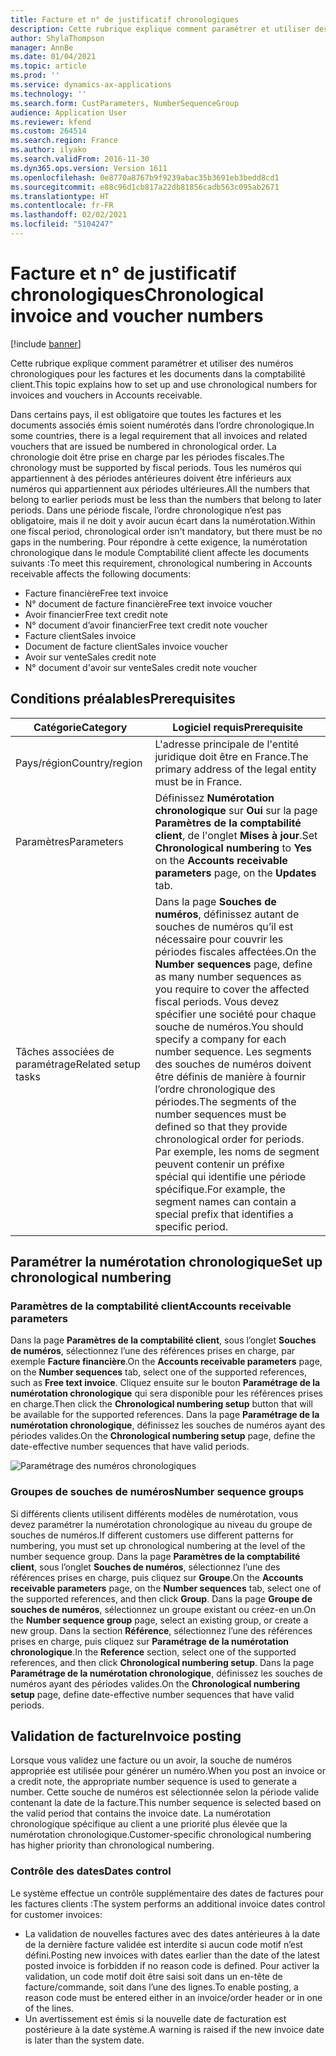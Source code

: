 ```yaml
---
title: Facture et n° de justificatif chronologiques
description: Cette rubrique explique comment paramétrer et utiliser des numéros chronologiques pour les factures et les documents dans la comptabilité client.
author: ShylaThompson
manager: AnnBe
ms.date: 01/04/2021
ms.topic: article
ms.prod: ''
ms.service: dynamics-ax-applications
ms.technology: ''
ms.search.form: CustParameters, NumberSequenceGroup
audience: Application User
ms.reviewer: kfend
ms.custom: 264514
ms.search.region: France
ms.author: ilyako
ms.search.validFrom: 2016-11-30
ms.dyn365.ops.version: Version 1611
ms.openlocfilehash: 0e8770a8767b9f9239abac35b3691eb3bedd8cd1
ms.sourcegitcommit: e88c96d1cb817a22db81856cadb563c095ab2671
ms.translationtype: HT
ms.contentlocale: fr-FR
ms.lasthandoff: 02/02/2021
ms.locfileid: "5104247"
---
```

# <a name="chronological-invoice-and-voucher-numbers"></a><span data-ttu-id="313fb-103">Facture et n° de justificatif chronologiques</span><span class="sxs-lookup"><span data-stu-id="313fb-103">Chronological invoice and voucher numbers</span></span>

[!include [banner](../includes/banner.md)]

<span data-ttu-id="313fb-104">Cette rubrique explique comment paramétrer et utiliser des numéros chronologiques pour les factures et les documents dans la comptabilité client.</span><span class="sxs-lookup"><span data-stu-id="313fb-104">This topic explains how to set up and use chronological numbers for invoices and vouchers in Accounts receivable.</span></span>  

<span data-ttu-id="313fb-105">Dans certains pays, il est obligatoire que toutes les factures et les documents associés émis soient numérotés dans l’ordre chronologique.</span><span class="sxs-lookup"><span data-stu-id="313fb-105">In some countries, there is a legal requirement that all invoices and related vouchers that are issued be numbered in chronological order.</span></span> <span data-ttu-id="313fb-106">La chronologie doit être prise en charge par les périodes fiscales.</span><span class="sxs-lookup"><span data-stu-id="313fb-106">The chronology must be supported by fiscal periods.</span></span> <span data-ttu-id="313fb-107">Tous les numéros qui appartiennent à des périodes antérieures doivent être inférieurs aux numéros qui appartiennent aux périodes ultérieures.</span><span class="sxs-lookup"><span data-stu-id="313fb-107">All the numbers that belong to earlier periods must be less than the numbers that belong to later periods.</span></span> <span data-ttu-id="313fb-108">Dans une période fiscale, l’ordre chronologique n’est pas obligatoire, mais il ne doit y avoir aucun écart dans la numérotation.</span><span class="sxs-lookup"><span data-stu-id="313fb-108">Within one fiscal period, chronological order isn't mandatory, but there must be no gaps in the numbering.</span></span> <span data-ttu-id="313fb-109">Pour répondre à cette exigence, la numérotation chronologique dans le module Comptabilité client affecte les documents suivants :</span><span class="sxs-lookup"><span data-stu-id="313fb-109">To meet this requirement, chronological numbering in Accounts receivable affects the following documents:</span></span>

-   <span data-ttu-id="313fb-110">Facture financière</span><span class="sxs-lookup"><span data-stu-id="313fb-110">Free text invoice</span></span>
-   <span data-ttu-id="313fb-111">N° document de facture financière</span><span class="sxs-lookup"><span data-stu-id="313fb-111">Free text invoice voucher</span></span>
-   <span data-ttu-id="313fb-112">Avoir financier</span><span class="sxs-lookup"><span data-stu-id="313fb-112">Free text credit note</span></span>
-   <span data-ttu-id="313fb-113">N° document d’avoir financier</span><span class="sxs-lookup"><span data-stu-id="313fb-113">Free text credit note voucher</span></span>
-   <span data-ttu-id="313fb-114">Facture client</span><span class="sxs-lookup"><span data-stu-id="313fb-114">Sales invoice</span></span>
-   <span data-ttu-id="313fb-115">Document de facture client</span><span class="sxs-lookup"><span data-stu-id="313fb-115">Sales invoice voucher</span></span>
-   <span data-ttu-id="313fb-116">Avoir sur vente</span><span class="sxs-lookup"><span data-stu-id="313fb-116">Sales credit note</span></span>
-   <span data-ttu-id="313fb-117">N° document d'avoir sur vente</span><span class="sxs-lookup"><span data-stu-id="313fb-117">Sales credit note voucher</span></span>

## <a name="prerequisites"></a><span data-ttu-id="313fb-118">Conditions préalables</span><span class="sxs-lookup"><span data-stu-id="313fb-118">Prerequisites</span></span>

| <span data-ttu-id="313fb-119">Catégorie</span><span class="sxs-lookup"><span data-stu-id="313fb-119">Category</span></span>            | <span data-ttu-id="313fb-120">Logiciel requis</span><span class="sxs-lookup"><span data-stu-id="313fb-120">Prerequisite</span></span>                                                                                                                                                                                                                                                                                                                                                                                   |
|---------------------|------------------------------------------------------------------------------------------------------------------------------------------------------------------------------------------------------------------------------------------------------------------------------------------------------------------------------------------------------------------------------------------------|
| <span data-ttu-id="313fb-121">Pays/région</span><span class="sxs-lookup"><span data-stu-id="313fb-121">Country/region</span></span>  | <span data-ttu-id="313fb-122">L'adresse principale de l'entité juridique doit être en France.</span><span class="sxs-lookup"><span data-stu-id="313fb-122">The primary address of the legal entity must be in France.</span></span>|
| <span data-ttu-id="313fb-123">Paramètres</span><span class="sxs-lookup"><span data-stu-id="313fb-123">Parameters</span></span>      | <span data-ttu-id="313fb-124">Définissez **Numérotation chronologique** sur **Oui** sur la page **Paramètres de la comptabilité client**, de l'onglet **Mises à jour**.</span><span class="sxs-lookup"><span data-stu-id="313fb-124">Set **Chronological numbering** to **Yes** on the **Accounts receivable parameters** page, on the **Updates** tab.</span></span>                                                                                                                                                                                                |
| <span data-ttu-id="313fb-125">Tâches associées de paramétrage</span><span class="sxs-lookup"><span data-stu-id="313fb-125">Related setup tasks</span></span> | <span data-ttu-id="313fb-126">Dans la page **Souches de numéros**, définissez autant de souches de numéros qu’il est nécessaire pour couvrir les périodes fiscales affectées.</span><span class="sxs-lookup"><span data-stu-id="313fb-126">On the **Number sequences** page, define as many number sequences as you require to cover the affected fiscal periods.</span></span> <span data-ttu-id="313fb-127">Vous devez spécifier une société pour chaque souche de numéros.</span><span class="sxs-lookup"><span data-stu-id="313fb-127">You should specify a company for each number sequence.</span></span> <span data-ttu-id="313fb-128">Les segments des souches de numéros doivent être définis de manière à fournir l’ordre chronologique des périodes.</span><span class="sxs-lookup"><span data-stu-id="313fb-128">The segments of the number sequences must be defined so that they provide chronological order for periods.</span></span> <span data-ttu-id="313fb-129">Par exemple, les noms de segment peuvent contenir un préfixe spécial qui identifie une période spécifique.</span><span class="sxs-lookup"><span data-stu-id="313fb-129">For example, the segment names can contain a special prefix that identifies a specific period.</span></span>  |

## <a name="set-up-chronological-numbering"></a><span data-ttu-id="313fb-130">Paramétrer la numérotation chronologique</span><span class="sxs-lookup"><span data-stu-id="313fb-130">Set up chronological numbering</span></span>
### <a name="accounts-receivable-parameters"></a><span data-ttu-id="313fb-131">Paramètres de la comptabilité client</span><span class="sxs-lookup"><span data-stu-id="313fb-131">Accounts receivable parameters</span></span>

<span data-ttu-id="313fb-132">Dans la page **Paramètres de la comptabilité client**, sous l’onglet **Souches de numéros**, sélectionnez l’une des références prises en charge, par exemple **Facture financière**.</span><span class="sxs-lookup"><span data-stu-id="313fb-132">On the **Accounts receivable parameters** page, on the **Number sequences** tab, select one of the supported references, such as **Free text invoice**.</span></span> <span data-ttu-id="313fb-133">Cliquez ensuite sur le bouton **Paramétrage de la numérotation chronologique** qui sera disponible pour les références prises en charge.</span><span class="sxs-lookup"><span data-stu-id="313fb-133">Then click the **Chronological numbering setup** button that will be available for the supported references.</span></span> <span data-ttu-id="313fb-134">Dans la page **Paramétrage de la numérotation chronologique**, définissez les souches de numéros ayant des périodes valides.</span><span class="sxs-lookup"><span data-stu-id="313fb-134">On the **Chronological numbering setup** page, define the date-effective number sequences that have valid periods.</span></span>

![Paramétrage des numéros chronologiques](media/emea-chronological-numbering.jpg)

### <a name="number-sequence-groups"></a><span data-ttu-id="313fb-136">Groupes de souches de numéros</span><span class="sxs-lookup"><span data-stu-id="313fb-136">Number sequence groups</span></span>

<span data-ttu-id="313fb-137">Si différents clients utilisent différents modèles de numérotation, vous devez paramétrer la numérotation chronologique au niveau du groupe de souches de numéros.</span><span class="sxs-lookup"><span data-stu-id="313fb-137">If different customers use different patterns for numbering, you must set up chronological numbering at the level of the number sequence group.</span></span> <span data-ttu-id="313fb-138">Dans la page **Paramètres de la comptabilité client**, sous l’onglet **Souches de numéros**, sélectionnez l’une des références prises en charge, puis cliquez sur **Groupe**.</span><span class="sxs-lookup"><span data-stu-id="313fb-138">On the **Accounts receivable parameters** page, on the **Number sequences** tab, select one of the supported references, and then click **Group**.</span></span> <span data-ttu-id="313fb-139">Dans la page **Groupe de souches de numéros**, sélectionnez un groupe existant ou créez-en un.</span><span class="sxs-lookup"><span data-stu-id="313fb-139">On the **Number sequence group** page, select an existing group, or create a new group.</span></span> <span data-ttu-id="313fb-140">Dans la section **Référence**, sélectionnez l’une des références prises en charge, puis cliquez sur **Paramétrage de la numérotation chronologique**.</span><span class="sxs-lookup"><span data-stu-id="313fb-140">In the **Reference** section, select one of the supported references, and then click **Chronological numbering setup**.</span></span> <span data-ttu-id="313fb-141">Dans la page **Paramétrage de la numérotation chronologique**, définissez les souches de numéros ayant des périodes valides.</span><span class="sxs-lookup"><span data-stu-id="313fb-141">On the **Chronological numbering setup** page, define date-effective number sequences that have valid periods.</span></span>

## <a name="invoice-posting"></a><span data-ttu-id="313fb-142">Validation de facture</span><span class="sxs-lookup"><span data-stu-id="313fb-142">Invoice posting</span></span>
<span data-ttu-id="313fb-143">Lorsque vous validez une facture ou un avoir, la souche de numéros appropriée est utilisée pour générer un numéro.</span><span class="sxs-lookup"><span data-stu-id="313fb-143">When you post an invoice or a credit note, the appropriate number sequence is used to generate a number.</span></span> <span data-ttu-id="313fb-144">Cette souche de numéros est sélectionnée selon la période valide contenant la date de la facture.</span><span class="sxs-lookup"><span data-stu-id="313fb-144">This number sequence is selected based on the valid period that contains the invoice date.</span></span> <span data-ttu-id="313fb-145">La numérotation chronologique spécifique au client a une priorité plus élevée que la numérotation chronologique.</span><span class="sxs-lookup"><span data-stu-id="313fb-145">Customer-specific chronological numbering has higher priority than chronological numbering.</span></span>

### <a name="dates-control"></a><span data-ttu-id="313fb-146">Contrôle des dates</span><span class="sxs-lookup"><span data-stu-id="313fb-146">Dates control</span></span>

<span data-ttu-id="313fb-147">Le système effectue un contrôle supplémentaire des dates de factures pour les factures clients :</span><span class="sxs-lookup"><span data-stu-id="313fb-147">The system performs an additional invoice dates control for customer invoices:</span></span> 

- <span data-ttu-id="313fb-148">La validation de nouvelles factures avec des dates antérieures à la date de la dernière facture validée est interdite si aucun code motif n’est défini.</span><span class="sxs-lookup"><span data-stu-id="313fb-148">Posting new invoices with dates earlier than the date of the latest posted invoice is forbidden if no reason code is defined.</span></span> <span data-ttu-id="313fb-149">Pour activer la validation, un code motif doit être saisi soit dans un en-tête de facture/commande, soit dans l’une des lignes.</span><span class="sxs-lookup"><span data-stu-id="313fb-149">To enable posting, a reason code must be entered either in an invoice/order header or in one of the lines.</span></span>
- <span data-ttu-id="313fb-150">Un avertissement est émis si la nouvelle date de facturation est postérieure à la date système.</span><span class="sxs-lookup"><span data-stu-id="313fb-150">A warning is raised if the new invoice date is later than the system date.</span></span>
